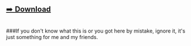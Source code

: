 
<p align="center">

<a href="https://github.com/MrBoxik/maturita/releases/tag/1" style="font-size:20px;">➡️ <b>Download</b></a><br><br>

###If you don't know what this is or you got here by mistake, ignore it, it's just something for me and my friends.
